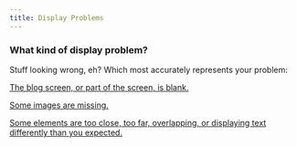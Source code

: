 ```yaml
---
title: Display Problems
---
```


### What kind of display problem?

Stuff looking wrong, eh?  Which most accurately represents your problem:

[The blog screen, or part of the screen, is blank.](blog-is-blank.html)

[Some images are missing.](missing-images.html)

[Some elements are too close, too far, overlapping, or displaying text differently than you expected.](incorrect-formatting.html)
